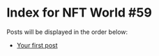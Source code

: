 # Index for NFT World #59
Posts will be displayed in the order below:

- [Your first post](./001-first.md)

